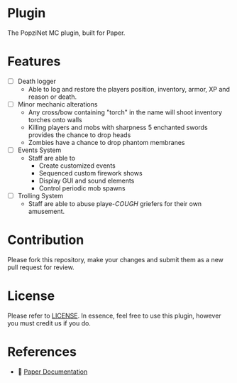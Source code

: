 # Plugin
The PopziNet MC plugin, built for Paper.

# Features
- [ ] Death logger
  - Able to log and restore the players position, inventory, armor, XP and reason or death.
- [ ] Minor mechanic alterations
  - Any cross/bow containing "torch" in the name will shoot inventory torches onto walls
  - Killing players and mobs with sharpness 5 enchanted swords provides the chance to drop heads
  - Zombies have a chance to drop phantom membranes
- [ ] Events System
  - Staff are able to
    - Create customized events
    - Sequenced custom firework shows
    - Display GUI and sound elements
    - Control periodic mob spawns
- [ ] Trolling System
  - Staff are able to abuse playe-*COUGH* griefers for their own amusement.

# Contribution
Please fork this repository, make your changes and submit them as a new pull request for review.

# License
Please refer to [LICENSE](./LICENSE). In essence, feel free to use this plugin, however you must credit us if you do.

# References
- 📜 [Paper Documentation](https://docs.papermc.io/paper)